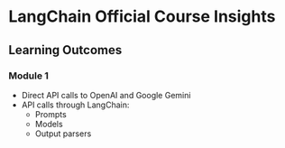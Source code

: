 # LangChain Official Course Insights

## Learning Outcomes 

### Module 1
- Direct API calls to OpenAI and Google Gemini
- API calls through LangChain:
    - Prompts
    - Models
    - Output parsers